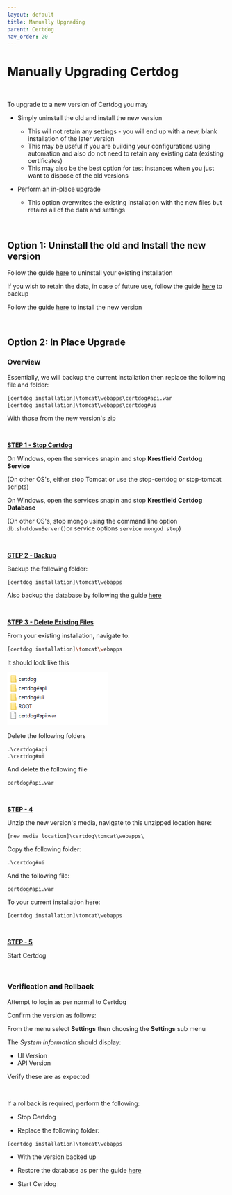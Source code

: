 ```yaml
---
layout: default
title: Manually Upgrading
parent: Certdog
nav_order: 20
---
```


# Manually Upgrading Certdog

 <br>

To upgrade to a new version of Certdog you may 

* Simply uninstall the old and install the new version
  * This will not retain any settings - you will end up with a new, blank installation of the later version
  * This may be useful if you are building your configurations using automation and also do not need to retain any existing data (existing certificates)
  * This may also be the best option for test instances when you just want to dispose of the old versions

* Perform an in-place upgrade
  * This option overwrites the existing installation with the new files but retains all of the data and settings

<br>

## Option 1: Uninstall the old and Install the new version

Follow the guide [here](uninstalling.html) to uninstall your existing installation

If you wish to retain the data, in case of future use, follow the guide [here](backup.html) to backup

Follow the guide [here](installation.html) to install the new version

<br>

## Option 2: In Place Upgrade

### Overview

Essentially, we will backup the current installation then replace the following file and folder:

```
[certdog installation]\tomcat\webapps\certdog#api.war
[certdog installation]\tomcat\webapps\certdog#ui
```

With those from the new version's zip

<br>

**<u>STEP 1 - Stop Certdog</u>**

On Windows, open the services snapin and stop **Krestfield Certdog Service**

(On other OS's, either stop Tomcat or use the stop-certdog or stop-tomcat scripts)  



On Windows, open the services snapin and stop **Krestfield Certdog Database**

(On other OS's, stop mongo using the command line option ``db.shutdownServer()``or service options ``service mongod stop``) 

<br>

**<u>STEP 2 - Backup</u>** 

Backup the following folder:

```
[certdog installation]\tomcat\webapps
```

Also backup the database by following the guide [here](backup.html)

<br>

**<u>STEP 3 - Delete Existing Files</u>**

From your existing installation, navigate to:

```sh
[certdog installation]\tomcat\webapps
```

It should look like this

![File Structure](.\images\certdog_upgrade1.png)

Delete the following folders

```
.\certdog#api
.\certdog#ui
```

And delete the following file

```
certdog#api.war
```

<br>

**<u>STEP - 4</u>**

Unzip the new version's media, navigate to this unzipped location here:

```
[new media location]\certdog\tomcat\webapps\
```

Copy the following folder:

```
.\certdog#ui
```

And the following file:

```
certdog#api.war
```

To your current installation here:

```
[certdog installation]\tomcat\webapps
```

<br>

**<u>STEP - 5</u>**

Start Certdog

<br>

### Verification and Rollback

Attempt to login as per normal to Certdog  

Confirm the version as follows:  

From the menu select **Settings** then choosing the **Settings** sub menu

The *System Information* should display:

* UI Version
* API Version

Verify these are as expected

<br>

If a rollback is required, perform the following:

* Stop Certdog

* Replace the following folder:

```
[certdog installation]\tomcat\webapps
```

* With the version backed up

* Restore the database as per the guide [here](backup.html)

* Start Certdog
